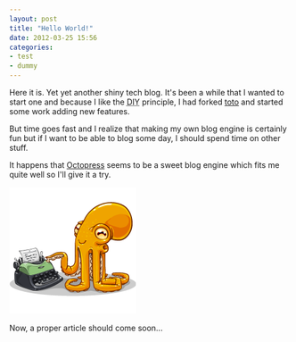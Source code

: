 ```yaml
---
layout: post
title: "Hello World!"
date: 2012-03-25 15:56
categories:
- test
- dummy
---
```


Here it is. Yet yet another shiny tech blog. It's been a while that I wanted to
start one and because I like the <abbr title="Do-It-Yourself">DIY</abbr>
principle, I had forked [toto](https://github.com/cloudhead/toto) and started
some work adding new features.

But time goes fast and I realize that making my own blog engine is certainly
fun but if I want to be able to blog some day, I should spend time on other
stuff.

It happens that [Octopress](https://github.com/imathis/octopress) seems to be a
sweet blog engine which fits me quite well so I'll give it a try.

![Octopress logo](/images/posts/2012-03-25-hello-world/octopress-logo.png)

Now, a proper article should come soon...
